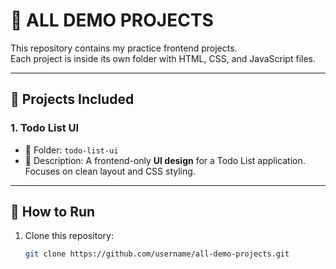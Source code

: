 # 🌟 ALL DEMO PROJECTS

This repository contains my practice frontend projects.  
Each project is inside its own folder with HTML, CSS, and  JavaScript files.  

---

## 📂 Projects Included

### 1. Todo List UI
- 📁 Folder: `todo-list-ui`
- 📝 Description: A frontend-only **UI design** for a Todo List application.  
  Focuses on clean layout and CSS styling.

---

## 🚀 How to Run
1. Clone this repository:
   ```bash
   git clone https://github.com/username/all-demo-projects.git
